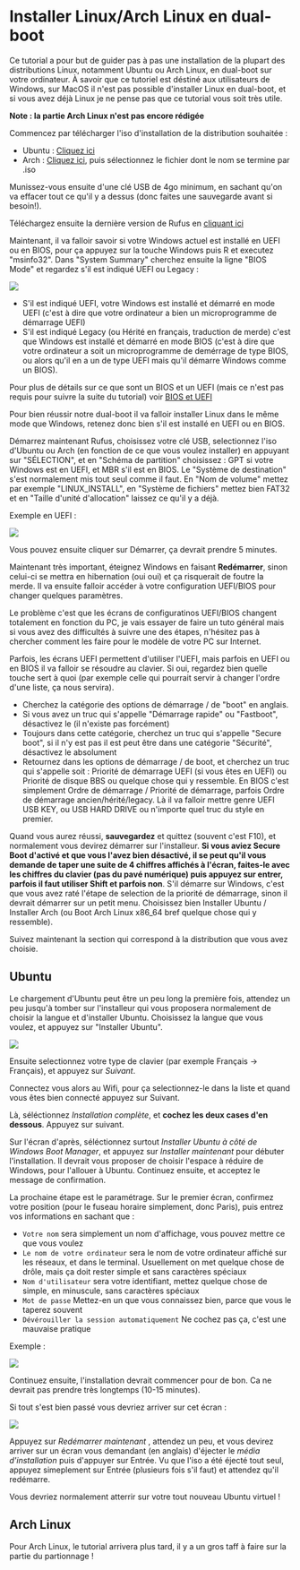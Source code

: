 # Installer Linux/Arch Linux en dual-boot

Ce tutorial a pour but de guider pas à pas une installation de la plupart des distributions Linux, notamment Ubuntu ou Arch Linux, en dual-boot sur votre ordinateur. À savoir
que ce tutoriel est déstiné aux utilisateurs de Windows, sur MacOS il n'est pas possible d'installer Linux en dual-boot, et si vous avez déjà Linux je ne pense pas que ce
tutorial vous soit très utile.

**Note : la partie Arch Linux n'est pas encore rédigée**

Commencez par télécharger l'iso d'installation de la distribution souhaitée :

- Ubuntu : [Cliquez ici](https://ubuntu.com/download/desktop/thank-you/?version=19.04&architecture=amd64)
- Arch : [Cliquez ici](http://archlinux.mirrors.ovh.net/archlinux/iso/latest/), puis sélectionnez le fichier dont le nom se termine par .iso

Munissez-vous ensuite d'une clé USB de 4go minimum, en sachant qu'on va effacer tout ce qu'il y a dessus (donc faites une sauvegarde avant si besoin!).

Téléchargez ensuite la dernière version de Rufus en [cliquant ici](https://github.com/pbatard/rufus/releases/download/v3.8/rufus-3.8.exe)

Maintenant, il va falloir savoir si votre Windows actuel est installé en UEFI ou en BIOS, pour ça appuyez sur la touche Windows puis R et executez "msinfo32".
Dans "System Summary" cherchez ensuite la ligne "BIOS Mode" et regardez s'il est indiqué UEFI ou Legacy :

![](https://i3g4v6w8.stackpathcdn.com/wp-content/uploads/2017/08/bios-mode-uefi.jpg)

- S'il est indiqué UEFI, votre Windows est installé et démarré en mode UEFI (c'est à dire que votre ordinateur a bien un microprogramme de démarrage UEFI)
- S'il est indiqué Legacy (ou Hérité en français, traduction de merde) c'est que Windows est installé et démarré en mode BIOS (c'est à dire que votre ordinateur a soit un
microprogramme de demérrage de type BIOS, ou alors qu'il en a un de type UEFI mais qu'il démarre Windows comme un BIOS).

Pour plus de détails sur ce que sont un BIOS et un UEFI (mais ce n'est pas requis pour suivre la suite du tutorial) voir [BIOS et UEFI](https://epita.litarvan.com/a/if-00)

Pour bien réussir notre dual-boot il va falloir installer Linux dans le même mode que Windows, retenez donc bien s'il est installé en UEFI ou en BIOS.

Démarrez maintenant Rufus, choisissez votre clé USB, selectionnez l'iso d'Ubuntu ou Arch (en fonction de ce que vous voulez installer) en appuyant sur "SÉLECTION",
et en "Schéma de partition" choisissez : GPT si votre Windows est en UEFI, et MBR s'il est en BIOS. Le "Système de destination" s'est normalement mis tout seul comme il
faut. En "Nom de volume" mettez par exemple "LINUX_INSTALL", en "Système de fichiers" mettez bien FAT32 et en "Taille d'unité d'allocation" laissez ce qu'il y a déjà.

Exemple en UEFI :

![](https://api.epita.litarvan.com/images/lx-03_1.png)

Vous pouvez ensuite cliquer sur Démarrer, ça devrait prendre 5 minutes.

Maintenant très important, éteignez Windows en faisant **Redémarrer**, sinon celui-ci se mettra en hibernation (oui oui) et ça risquerait de foutre la merde. Il va ensuite
falloir accéder à votre configuration UEFI/BIOS pour changer quelques paramètres.

Le problème c'est que les écrans de configuratinos UEFI/BIOS changent totalement en fonction du PC, je vais essayer de faire un tuto général mais si vous avez des difficultés
à suivre une des étapes, n'hésitez pas à chercher comment les faire pour le modèle de votre PC sur Internet. 

Parfois, les écrans UEFI permettent d'utiliser l'UEFI, mais parfois en UEFI ou en BIOS il va falloir se résoudre au clavier. Si oui, regardez bien quelle touche sert à quoi
(par exemple celle qui pourrait servir à changer l'ordre d'une liste, ça nous servira).

- Cherchez la catégorie des options de démarrage / de "boot" en anglais.
- Si vous avez un truc qui s'appelle "Démarrage rapide" ou "Fastboot", désactivez le (il n'existe pas forcément)
- Toujours dans cette catégorie, cherchez un truc qui s'appelle "Secure boot", si il n'y est pas il est peut être dans une catégorie "Sécurité", désactivez le absolument
- Retournez dans les options de démarrage / de boot, et cherchez un truc qui s'appelle soit : Priorité de démarrage UEFI (si vous êtes en UEFI) ou Priorité de disque BBS ou
quelque chose qui y ressemble. En BIOS c'est simplement Ordre de démarrage / Priorité de démarrage, parfois Ordre de démarrage ancien/hérité/legacy. Là il va falloir mettre
genre UEFI USB KEY, ou USB HARD DRIVE ou n'importe quel truc du style en premier. 

Quand vous aurez réussi, **sauvegardez** et quittez (souvent c'est F10), et normalement vous devirez démarrer sur l'installeur. **Si vous aviez Secure Boot d'activé et que
vous l'avez bien désactivé, il se peut qu'il vous demande de taper une suite de 4 chiffres affichés à l'écran, faites-le avec les chiffres du clavier (pas du pavé numérique)
puis appuyez sur entrer, parfois il faut utiliser Shift et parfois non**. S'il démarre sur Windows, c'est que vous avez raté l'étape de selection de la priorité de démarrage,
sinon il devrait démarrer sur un petit menu. Choisissez bien Installer Ubuntu / Installer Arch (ou Boot Arch Linux x86_64 bref quelque chose qui y ressemble).

Suivez maintenant la section qui correspond à la distribution que vous avez choisie.

## Ubuntu

Le chargement d'Ubuntu peut être un peu long la première fois, attendez un peu jusqu'à tomber sur l'installeur qui vous proposera normalement de choisir la langue et d'installer Ubuntu.
Choisissez la langue que vous voulez, et appuyez sur "Installer Ubuntu".

![](https://api.epita.litarvan.com/images/lx-02_3.png)

Ensuite selectionnez votre type de clavier (par exemple Français -> Français), et appuyez sur _Suivant_.

Connectez vous alors au Wifi, pour ça selectionnez-le dans la liste et quand vous êtes bien connecté appuyez sur Suivant.

Là, séléctionnez _Installation complète_, et **cochez les deux cases d'en dessous**. Appuyez sur suivant.

Sur l'écran d'après, séléctionnez surtout _Installer Ubuntu à côté de Windows Boot Manager_, et appuyez sur _Installer maintenant_ pour débuter l'installation. Il devrait vous proposer
de choisir l'espace à réduire de Windows, pour l'allouer à Ubuntu. Continuez ensuite, et acceptez le message de confirmation.

La prochaine étape est le paramétrage. Sur le premier écran, confirmez votre position (pour le fuseau horaire simplement, donc Paris), puis entrez vos informations en sachant que :

- `Votre nom` sera simplement un nom d'affichage, vous pouvez mettre ce que vous voulez
- `Le nom de votre ordinateur` sera le nom de votre ordinateur affiché sur les réseaux, et dans le terminal. Usuellement on met quelque chose de drôle, mais ça doit rester simple et sans
caractères spéciaux
- `Nom d'utilisateur` sera votre identifiant, mettez quelque chose de simple, en minuscule, sans caractères spéciaux
- `Mot de passe` Mettez-en un que vous connaissez bien, parce que vous le taperez souvent
- `Dévérouiller la session automatiquement` Ne cochez pas ça, c'est une mauvaise pratique

Exemple :

![](https://api.epita.litarvan.com/images/lx-02_4.png)

Continuez ensuite, l'installation devrait commencer pour de bon. Ca ne devrait pas prendre très longtemps (10-15 minutes).

Si tout s'est bien passé vous devriez arriver sur cet écran :

![](https://api.epita.litarvan.com/images/lx-02_5.png)

Appuyez sur _Redémarrer maintenant_ , attendez un peu, et vous devirez arriver sur un écran vous demandant (en anglais) d'éjecter le _média d'installation_ puis d'appuyer sur Entrée. Vu que
l'iso a été éjecté tout seul, appuyez simeplement sur Entrée (plusieurs fois s'il faut) et attendez qu'il redémarre.

Vous devriez normalement atterrir sur votre tout nouveau Ubuntu virtuel !

## Arch Linux

Pour Arch Linux, le tutorial arrivera plus tard, il y a un gros taff à faire sur la partie du partionnage !
 
